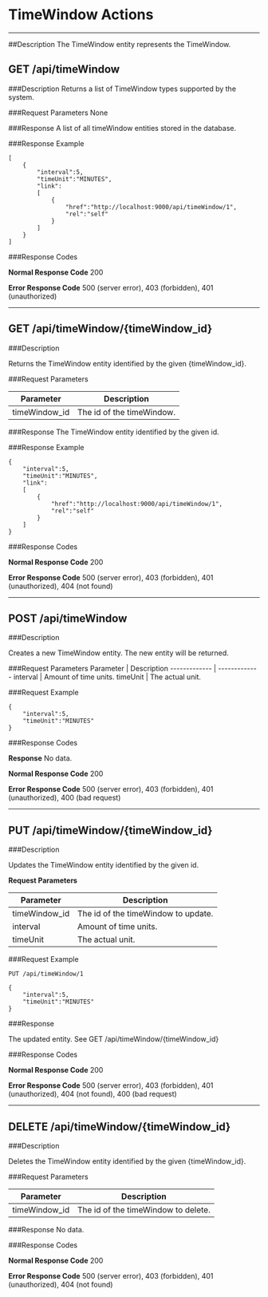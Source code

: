﻿# TimeWindow Actions
***

##Description
The TimeWindow entity represents the TimeWindow.

## GET /api/timeWindow

###Description
Returns a list of TimeWindow types supported by the system.

###Request Parameters
None

###Response
A list of all timeWindow entities stored in the database.

###Response Example
```
[
    {
        "interval":5,
        "timeUnit":"MINUTES",
        "link":
        [
            {
                "href":"http://localhost:9000/api/timeWindow/1",
                "rel":"self"
            }
        ]
    }
]
```

###Response Codes

**Normal Response Code** 200

**Error Response Code** 500 (server error), 403 (forbidden), 401 (unauthorized)

***

## GET /api/timeWindow/{timeWindow_id}

###Description

Returns the TimeWindow entity identified by the given {timeWindow_id}.

###Request Parameters

Parameter     | Description
------------- | -------------
timeWindow_id      | The id of the timeWindow.

###Response 
The TimeWindow entity identified by the given id.

###Response Example
```
{
    "interval":5,
    "timeUnit":"MINUTES",
    "link":
    [
        {
            "href":"http://localhost:9000/api/timeWindow/1",
            "rel":"self"
        }
    ]
}
```

###Response Codes

**Normal Response Code** 200

**Error Response Code** 500 (server error), 403 (forbidden), 401 (unauthorized), 404 (not found)

***

## POST /api/timeWindow

###Description

Creates a new TimeWindow entity. The new entity will be returned.

###Request Parameters
Parameter     | Description
------------- | -------------
interval      | Amount of time units.
timeUnit      | The actual unit.

###Request Example
```
{
    "interval":5,
    "timeUnit":"MINUTES"
}
```

###Response Codes

**Response** No data.

**Normal Response Code** 200

**Error Response Code** 500 (server error), 403 (forbidden), 401 (unauthorized), 400 (bad request)

***

## PUT /api/timeWindow/{timeWindow_id}

###Description

Updates the TimeWindow entity identified by the given id.

**Request Parameters** 

Parameter     | Description
------------- | -------------
timeWindow_id      | The id of the timeWindow to update.
interval           | Amount of time units.
timeUnit           | The actual unit.

###Request Example
```
PUT /api/timeWindow/1
```
```
{
    "interval":5,
    "timeUnit":"MINUTES"
}
```

###Response

The updated entity. See GET /api/timeWindow/{timeWindow_id}

###Response Codes

**Normal Response Code** 200

**Error Response Code** 500 (server error), 403 (forbidden), 401 (unauthorized), 404 (not found), 400 (bad request)

***

## DELETE /api/timeWindow/{timeWindow_id}

###Description

Deletes the TimeWindow entity identified by the given {timeWindow_id}.

###Request Parameters

Parameter     | Description
------------- | -------------
timeWindow_id      | The id of the timeWindow to delete.

###Response
No data.

###Response Codes

**Normal Response Code** 200

**Error Response Code** 500 (server error), 403 (forbidden), 401 (unauthorized), 404 (not found)
